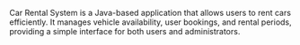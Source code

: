 Car Rental System is a Java-based application that allows users to rent cars efficiently. It manages vehicle availability, user bookings, and rental periods, providing a simple interface for both users and administrators.
